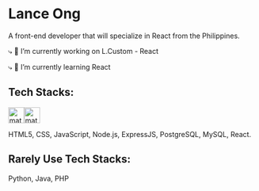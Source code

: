 # Lance Ong
A front-end developer that will specialize in React from the Philippines.

⤷  🔭 I’m currently working on L.Custom - React

⤷  🌱 I’m currently learning React

## Tech Stacks:
<img width="32" height="32" alt="material-icon-theme--html" src="https://github.com/user-attachments/assets/e3025f86-ba00-4ffb-893f-09db4b12f87e" /><img width="32" height="32" alt="material-icon-theme--css" src="https://github.com/user-attachments/assets/4bb13284-4adb-4b59-81ac-a830fd56488e" />

HTML5, CSS, JavaScript, Node.js, ExpressJS, PostgreSQL, MySQL, React.

## Rarely Use Tech Stacks:
Python, Java, PHP

<!--
**Kuruhaku/Kuruhaku** is a ✨ _special_ ✨ repository because its `README.md` (this file) appears on your GitHub profile.

Here are some ideas to get you started:

- 🔭 I’m currently working on ...
- 🌱 I’m currently learning ...
- 👯 I’m looking to collaborate on ...
- 🤔 I’m looking for help with ...
- 💬 Ask me about ...
- 📫 How to reach me: ...
- 😄 Pronouns: ...
- ⚡ Fun fact: ...
-->
